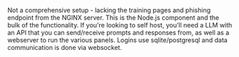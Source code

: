 Not a comprehensive setup - lacking the training pages and phishing endpoint from the NGINX server. This is the Node.js component and the bulk of the functionality. If you're looking to self host, you'll need a LLM with an API that you can send/receive prompts and responses from, as well as a webserver to run the various panels. Logins use sqlite/postgresql and data communication is done via websocket.

